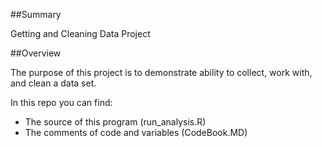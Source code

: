 ##Summary

Getting and Cleaning Data Project

##Overview

The purpose of this project is to demonstrate ability to collect, work with, and clean a data set.

In this repo you can find:

- The source of this program (run_analysis.R)
- The comments of code and variables (CodeBook.MD)
